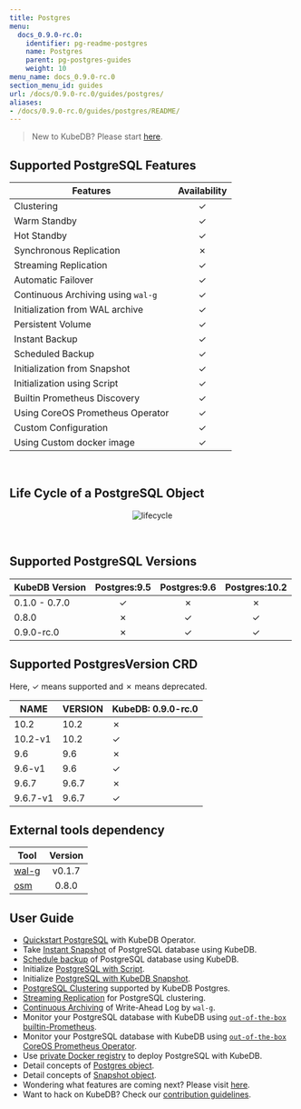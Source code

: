 ```yaml
---
title: Postgres
menu:
  docs_0.9.0-rc.0:
    identifier: pg-readme-postgres
    name: Postgres
    parent: pg-postgres-guides
    weight: 10
menu_name: docs_0.9.0-rc.0
section_menu_id: guides
url: /docs/0.9.0-rc.0/guides/postgres/
aliases:
- /docs/0.9.0-rc.0/guides/postgres/README/
---
```


> New to KubeDB? Please start [here](/docs/0.9.0-rc.0/concepts/README).

## Supported PostgreSQL Features

|              Features              | Availability |
| ---------------------------------- | :----------: |
| Clustering                         |   &#10003;   |
| Warm Standby                       |   &#10003;   |
| Hot Standby                        |   &#10003;   |
| Synchronous Replication            |   &#10007;   |
| Streaming Replication              |   &#10003;   |
| Automatic Failover                 |   &#10003;   |
| Continuous Archiving using `wal-g` |   &#10003;   |
| Initialization from WAL archive    |   &#10003;   |
| Persistent Volume                  |   &#10003;   |
| Instant Backup                     |   &#10003;   |
| Scheduled Backup                   |   &#10003;   |
| Initialization from Snapshot       |   &#10003;   |
| Initialization using Script        |   &#10003;   |
| Builtin Prometheus Discovery       |   &#10003;   |
| Using CoreOS Prometheus Operator   |   &#10003;   |
| Custom Configuration               |   &#10003;   |
| Using Custom docker image          |   &#10003;   |

<br/>

## Life Cycle of a PostgreSQL Object

<p align="center">
  <img alt="lifecycle"  src="/docs/0.9.0-rc.0/images/postgres/lifecycle.png">
</p>

<br/>

## Supported PostgreSQL Versions

| KubeDB Version | Postgres:9.5 | Postgres:9.6 | Postgres:10.2 |
| -------------- | :----------: | :----------: | :-----------: |
| 0.1.0 - 0.7.0  |   &#10003;   |   &#10007;   |   &#10007;    |
| 0.8.0          |   &#10007;   |   &#10003;   |   &#10003;    |
| 0.9.0-rc.0     |   &#10007;   |   &#10003;   |   &#10003;    |

## Supported PostgresVersion CRD

Here, &#10003; means supported and &#10007; means deprecated.

| NAME     | VERSION | KubeDB: 0.9.0-rc.0 |
|----------|---------|--------------------|
| 10.2     | 10.2    | &#10007;           |
| 10.2-v1  | 10.2    | &#10003;           |
| 9.6      | 9.6     | &#10007;           |
| 9.6-v1   | 9.6     | &#10003;           |
| 9.6.7    | 9.6.7   | &#10007;           |
| 9.6.7-v1 | 9.6.7   | &#10003;           |

## External tools dependency

|Tool                                      |Version  |
|------------------------------------------|:-------:|
|[wal-g](https://github.com/wal-g/wal-g)   | v0.1.7  |
|[osm](https://github.com/appscode/osm)    | 0.8.0   |

## User Guide

- [Quickstart PostgreSQL](/docs/0.9.0-rc.0/guides/postgres/quickstart/quickstart) with KubeDB Operator.
- Take [Instant Snapshot](/docs/0.9.0-rc.0/guides/postgres/snapshot/instant_backup) of PostgreSQL database using KubeDB.
- [Schedule backup](/docs/0.9.0-rc.0/guides/postgres/snapshot/scheduled_backup) of PostgreSQL database using KubeDB.
- Initialize [PostgreSQL with Script](/docs/0.9.0-rc.0/guides/postgres/initialization/script_source).
- Initialize [PostgreSQL with KubeDB Snapshot](/docs/0.9.0-rc.0/guides/postgres/initialization/snapshot_source).
- [PostgreSQL Clustering](/docs/0.9.0-rc.0/guides/postgres/clustering/ha_cluster) supported by KubeDB Postgres.
- [Streaming Replication](/docs/0.9.0-rc.0/guides/postgres/clustering/streaming_replication) for PostgreSQL clustering.
- [Continuous Archiving](/docs/0.9.0-rc.0/guides/postgres/snapshot/continuous_archiving) of Write-Ahead Log by `wal-g`.
- Monitor your PostgreSQL database with KubeDB using [`out-of-the-box` builtin-Prometheus](/docs/0.9.0-rc.0/guides/postgres/monitoring/using-builtin-prometheus).
- Monitor your PostgreSQL database with KubeDB using [`out-of-the-box` CoreOS Prometheus Operator](/docs/0.9.0-rc.0/guides/postgres/monitoring/using-coreos-prometheus-operator).
- Use [private Docker registry](/docs/0.9.0-rc.0/guides/postgres/private-registry/using-private-registry) to deploy PostgreSQL with KubeDB.
- Detail concepts of [Postgres object](/docs/0.9.0-rc.0/concepts/databases/postgres).
- Detail concepts of [Snapshot object](/docs/0.9.0-rc.0/concepts/snapshot).
- Wondering what features are coming next? Please visit [here](/docs/0.9.0-rc.0/roadmap).
- Want to hack on KubeDB? Check our [contribution guidelines](/docs/0.9.0-rc.0/CONTRIBUTING).

